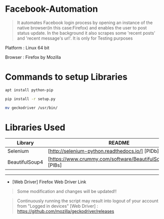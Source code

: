# Facebook-Automation

>It automates Facebook login process by opening an instance of the native browser(in this case:Firefox) and enables the user to post status update.
>In the background it also scrapes some 'recent posts' and 'recent message's url'.
>It is only for Testing purposes

Platform : Linux 64 bit

Browser : Firefox by Mozilla

# Commands to setup Libraries
```sh
apt install python-pip

pip install -r setup.py

mv geckodriver /usr/bin/
```
# Libraries Used
| Library | README |
| ------ | ------ |
| Selenium | [http://selenium-python.readthedocs.io/] [PlDb] |
| BeautifulSoup4 | [https://www.crummy.com/software/BeautifulSoup/bs4/doc/] [PlBs]|

-------------------------------------------------------------------------
* [Web Driver] Firefox Web Driver Link

>Some modification and changes will be updated!!

>Continuously running the script may result into logout of your account from "Logged in devices"
[Web Driver] : <https://github.com/mozilla/geckodriver/releases>
